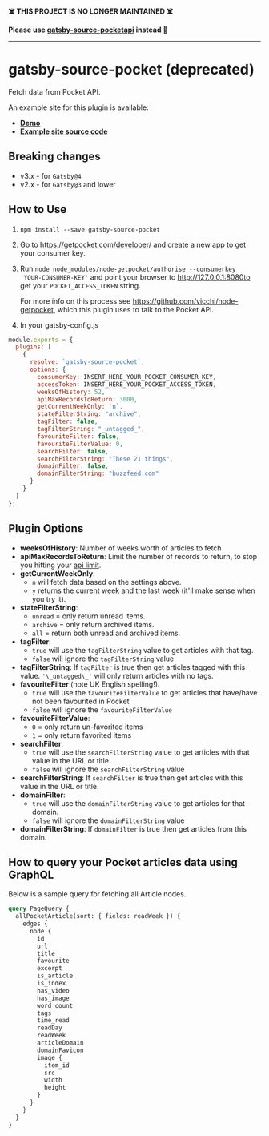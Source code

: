 **☠️ THIS PROJECT IS NO LONGER MAINTAINED ☠️**

**Please use [gatsby-source-pocketapi](https://github.com/Vacilando/) instead 🚀**


---






# gatsby-source-pocket (deprecated)

Fetch data from Pocket API.

An example site for this plugin is available:

- **[Demo](https://conradj.co.uk/weeklyreads/)**
- **[Example site source code](https://github.com/conradj/pocket-public-archive)**

## Breaking changes

- v3.x - for `Gatsby@4`
- v2.x - for `Gatsby@3` and lower

## How to Use

1.  `npm install --save gatsby-source-pocket`

2.  Go to https://getpocket.com/developer/ and create a new app to get your consumer key.

3.  Run `node node_modules/node-getpocket/authorise --consumerkey 'YOUR-CONSUMER-KEY'` and point your browser to http://127.0.0.1:8080to get your `POCKET_ACCESS_TOKEN` string.

    For more info on this process see https://github.com/vicchi/node-getpocket, which this plugin uses to talk to the Pocket API.

4.  In your gatsby-config.js

```javascript
module.exports = {
  plugins: [
    {
      resolve: `gatsby-source-pocket`,
      options: {
        consumerKey: INSERT_HERE_YOUR_POCKET_CONSUMER_KEY,
        accessToken: INSERT_HERE_YOUR_POCKET_ACCESS_TOKEN,
        weeksOfHistory: 52,
        apiMaxRecordsToReturn: 3000,
        getCurrentWeekOnly: `n`,
        stateFilterString: "archive",
        tagFilter: false,
        tagFilterString: "_untagged_",
        favouriteFilter: false,
        favouriteFilterValue: 0,
        searchFilter: false,
        searchFilterString: "These 21 things",
        domainFilter: false,
        domainFilterString: "buzzfeed.com"
      }
    }
  ]
};
```

## Plugin Options

- **weeksOfHistory**: Number of weeks worth of articles to fetch
- **apiMaxRecordsToReturn**: Limit the number of records to return, to stop you hitting your [api limit](https://getpocket.com/developer/docs/rate-limits).
- **getCurrentWeekOnly**:
  - `n` will fetch data based on the settings above.
  - `y` returns the current week and the last week (it'll make sense when you try it).
- **stateFilterString**:
  - `unread` = only return unread items.
  - `archive` = only return archived items.
  - `all` = return both unread and archived items.
- **tagFilter**:
  - `true` will use the `tagFilterString` value to get articles with that tag.
  - `false` will ignore the `tagFilterString` value
- **tagFilterString**: If `tagFilter` is true then get articles tagged with this value. `'\_untagged\_'` will only return articles with no tags.
- **favouriteFilter** (note UK English spelling!):
  - `true` will use the `favouriteFilterValue` to get articles that have/have not been favourited in Pocket
  - `false` will ignore the `favouriteFilterValue`
- **favouriteFilterValue**:
  - `0` = only return un-favorited items
  - `1` = only return favorited items
- **searchFilter**:
  - `true` will use the `searchFilterString` value to get articles with that value in the URL or title.
  - `false` will ignore the `searchFilterString` value
- **searchFilterString**: If `searchFilter` is true then get articles with this value in the URL or title.
- **domainFilter**:
  - `true` will use the `domainFilterString` value to get articles for that domain.
  - `false` will ignore the `domainFilterString` value
- **domainFilterString**: If `domainFilter` is true then get articles from this domain.

## How to query your Pocket articles data using GraphQL

Below is a sample query for fetching all Article nodes.

```graphql
query PageQuery {
  allPocketArticle(sort: { fields: readWeek }) {
    edges {
      node {
        id
        url
        title
        favourite
        excerpt
        is_article
        is_index
        has_video
        has_image
        word_count
        tags
        time_read
        readDay
        readWeek
        articleDomain
        domainFavicon
        image {
          item_id
          src
          width
          height
        }
      }
    }
  }
}
```
